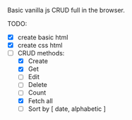 Basic vanilla js CRUD full in the browser.

TODO:

  - [x] create basic html
  - [x] create css html
  - [ ] CRUD methods:
    - [x] Create
    - [x] Get
    - [ ] Edit
    - [ ] Delete
    - [ ] Count
    - [x] Fetch all
    - [ ] Sort by [ date, alphabetic ]